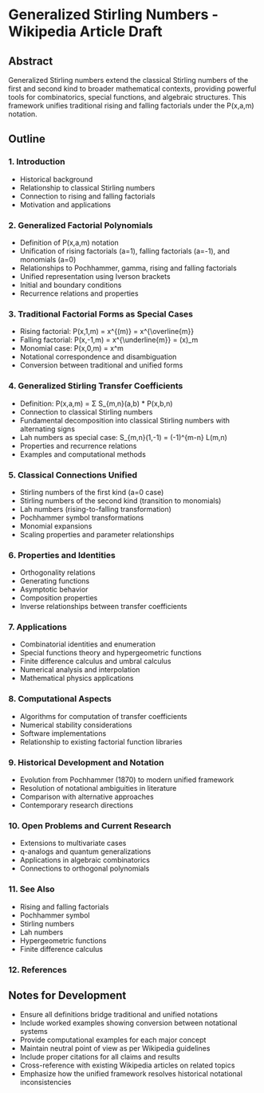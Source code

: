 # Generalized Stirling Numbers - Wikipedia Article Draft

## Abstract

Generalized Stirling numbers extend the classical Stirling numbers of the first and second kind to broader mathematical contexts, providing powerful tools for combinatorics, special functions, and algebraic structures. This framework unifies traditional rising and falling factorials under the P(x,a,m) notation.

## Outline

### 1. Introduction

- Historical background
- Relationship to classical Stirling numbers  
- Connection to rising and falling factorials
- Motivation and applications

### 2. Generalized Factorial Polynomials

- Definition of P(x,a,m) notation
- Unification of rising factorials (a=1), falling factorials (a=-1), and monomials (a=0)
- Relationships to Pochhammer, gamma, rising and falling factorials
- Unified representation using Iverson brackets
- Initial and boundary conditions
- Recurrence relations and properties

### 3. Traditional Factorial Forms as Special Cases

- Rising factorial: P(x,1,m) = x^{(m)} = x^{\overline{m}}
- Falling factorial: P(x,-1,m) = x^{\underline{m}} = (x)_m
- Monomial case: P(x,0,m) = x^m
- Notational correspondence and disambiguation
- Conversion between traditional and unified forms

### 4. Generalized Stirling Transfer Coefficients

- Definition: P(x,a,m) = Σ S_{m,n}(a,b) * P(x,b,n)
- Connection to classical Stirling numbers
- Fundamental decomposition into classical Stirling numbers with alternating signs
- Lah numbers as special case: S_{m,n}(1,-1) = (-1)^{m-n} L(m,n)
- Properties and recurrence relations
- Examples and computational methods

### 5. Classical Connections Unified

- Stirling numbers of the first kind (a=0 case)
- Stirling numbers of the second kind (transition to monomials)
- Lah numbers (rising-to-falling transformation)
- Pochhammer symbol transformations
- Monomial expansions
- Scaling properties and parameter relationships

### 6. Properties and Identities

- Orthogonality relations
- Generating functions
- Asymptotic behavior
- Composition properties
- Inverse relationships between transfer coefficients

### 7. Applications

- Combinatorial identities and enumeration
- Special functions theory and hypergeometric functions
- Finite difference calculus and umbral calculus
- Numerical analysis and interpolation
- Mathematical physics applications

### 8. Computational Aspects

- Algorithms for computation of transfer coefficients
- Numerical stability considerations
- Software implementations
- Relationship to existing factorial function libraries

### 9. Historical Development and Notation

- Evolution from Pochhammer (1870) to modern unified framework
- Resolution of notational ambiguities in literature
- Comparison with alternative approaches
- Contemporary research directions

### 10. Open Problems and Current Research

- Extensions to multivariate cases
- q-analogs and quantum generalizations
- Applications in algebraic combinatorics
- Connections to orthogonal polynomials

### 11. See Also

- Rising and falling factorials
- Pochhammer symbol
- Stirling numbers
- Lah numbers
- Hypergeometric functions
- Finite difference calculus

### 12. References

## Notes for Development

- Ensure all definitions bridge traditional and unified notations
- Include worked examples showing conversion between notational systems
- Provide computational examples for each major concept
- Maintain neutral point of view as per Wikipedia guidelines
- Include proper citations for all claims and results
- Cross-reference with existing Wikipedia articles on related topics
- Emphasize how the unified framework resolves historical notational inconsistencies
